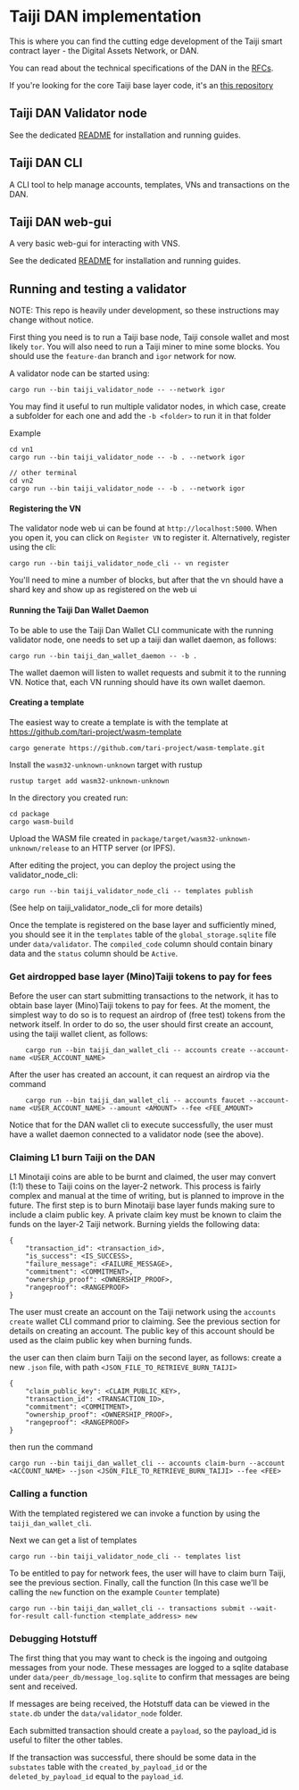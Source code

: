 # Taiji DAN implementation

This is where you can find the cutting edge development of the Taiji smart contract layer - the Digital Assets 
Network, or DAN.

You can read about the technical specifications of the DAN in the [RFCs](https://rfc.tari.com).

If you're looking for the core Taiji base layer code, it's an [this repository](https://github.com/onsight-tech-services/taiji)

## Taiji DAN Validator node

See the dedicated [README](./applications/taiji_validator_node/README.md) for installation and running guides.

## Taiji DAN CLI

A CLI tool to help manage accounts, templates, VNs and transactions on the DAN.

## Taiji DAN web-gui

A very basic web-gui for interacting with VNS.

See the dedicated [README](./applications/taiji_validator_node_web_ui/README.md) for installation and running guides.

## Running and testing a validator

NOTE: This repo is heavily under development, so these instructions may change without notice.

First thing you need is to run a Taiji base node, Taiji console wallet and most likely `tor`. You will also need to run a Taiji miner to mine some 
blocks. You should use the `feature-dan` branch and `igor` network for now.

A validator node can be started using:

```
cargo run --bin taiji_validator_node -- --network igor
``` 

You may find it useful to run multiple validator nodes, in which case, create a subfolder for each one and add the `-b <folder>` to run it in that folder

Example
```
cd vn1 
cargo run --bin taiji_validator_node -- -b . --network igor

// other terminal 
cd vn2
cargo run --bin taiji_validator_node -- -b . --network igor
```

#### Registering the VN
The validator node web ui can be found at `http://localhost:5000`. When you open it, you can click on `Register VN` to register it. Alternatively, register using the cli:
```
cargo run --bin taiji_validator_node_cli -- vn register
```

You'll need to mine a number of blocks, but after that the vn should have a shard key and show up as registered on the web ui

#### Running the Taiji Dan Wallet Daemon
To be able to use the Taiji Dan Wallet CLI communicate with the running validator node, one needs to set up a taiji dan wallet daemon,
as follows:
```
cargo run --bin taiji_dan_wallet_daemon -- -b .
```

The wallet daemon will listen to wallet requests and submit it to the running VN. Notice that, each VN running should have
its own wallet daemon. 

#### Creating a template 

The easiest way to create a template is with the template at https://github.com/tari-project/wasm-template 

```
cargo generate https://github.com/tari-project/wasm-template.git
```

Install the `wasm32-unknown-unknown` target with rustup

```
rustup target add wasm32-unknown-unknown
```

In the directory you created run:

```
cd package
cargo wasm-build
```

Upload the WASM file created in `package/target/wasm32-unknown-unknown/release` to an HTTP server (or IPFS).

After editing the project, you can deploy the project using the validator_node_cli:

```
cargo run --bin taiji_validator_node_cli -- templates publish 
```

(See help on taiji_validator_node_cli for more details)

Once the template is registered on the base layer and sufficiently mined, you should see it in the `templates` table of the `global_storage.sqlite` file  under `data/validator`. The `compiled_code` column should contain binary data and the `status` column should be `Active`.

### Get airdropped base layer (Mino)Taiji tokens to pay for fees

Before the user can start submitting transactions to the network, it has to obtain base layer (Mino)Taiji tokens to pay for fees. At the moment, the
simplest way to do so is to request an airdrop of (free test) tokens from the network itself. In order to do so, the user should
first create an account, using the taiji wallet client, as follows:

```
    cargo run --bin taiji_dan_wallet_cli -- accounts create --account-name <USER_ACCOUNT_NAME>
```

After the user has created an account, it can request an airdrop via the command

```
    cargo run --bin taiji_dan_wallet_cli -- accounts faucet --account-name <USER_ACCOUNT_NAME> --amount <AMOUNT> --fee <FEE_AMOUNT>
```

Notice that for the DAN wallet cli to execute successfully, the user must have a wallet daemon connected to a validator node (see the
above).

### Claiming L1 burn Taiji on the DAN

L1 Minotaiji coins are able to be burnt and claimed, the user may convert (1:1) these to Taiji coins on the layer-2 network. This process is
fairly complex and manual at the time of writing, but is planned to improve in the future. The first step is to burn Minotaiji base layer
funds making sure to include a claim public key. A private claim key must be known to claim the funds on the layer-2 Taiji network. Burning
yields the following data:

```
{
    "transaction_id": <transaction_id>,
    "is_success": <IS_SUCCESS>,
    "failure_message": <FAILURE_MESSAGE>,
    "commitment": <COMMITMENT>,
    "ownership_proof": <OWNERSHIP_PROOF>,
    "rangeproof": <RANGEPROOF>
}
```

The user must create an account on the Taiji network using the `accounts create` wallet CLI command prior to claiming. See the previous
section for details on creating an account. The public key of this account should be used as the claim public key when burning funds.

the user can then claim burn Taiji on the second layer, as follows: create a new `.json` file, with path
`<JSON_FILE_TO_RETRIEVE_BURN_TAIJI>`

```
{
    "claim_public_key": <CLAIM_PUBLIC_KEY>,
    "transaction_id": <TRANSACTION_ID>,
    "commitment": <COMMITMENT>,
    "ownership_proof": <OWNERSHIP_PROOF>,
    "rangeproof": <RANGEPROOF>
}
```

then run the command

```
cargo run --bin taiji_dan_wallet_cli -- accounts claim-burn --account <ACCOUNT_NAME> --json <JSON_FILE_TO_RETRIEVE_BURN_TAIJI> --fee <FEE>
```

### Calling a function
With the templated registered we can invoke a function by using the `taiji_dan_wallet_cli`.

Next we can get a list of templates

```
cargo run --bin taiji_validator_node_cli -- templates list
```

To be entitled to pay for network fees, the user will have to claim burn Taiji, see the previous section.
Finally, call the function (In this case we'll be calling the `new` function on the example `Counter` template)

```
cargo run --bin taiji_dan_wallet_cli -- transactions submit --wait-for-result call-function <template_address> new 
```

### Debugging Hotstuff 
The first thing that you may want to check is the ingoing and outgoing messages from your node. These messages are logged to a sqlite database under `data/peer_db/message_log.sqlite` to confirm that messages are being sent and received.

If messages are being received, the Hotstuff data can be viewed in the `state.db` under the `data/validator_node` folder.

Each submitted transaction should create a `payload`, so the payload_id is useful to filter the other tables.

If the transaction was successful, there should be some data in the `substates` table with the `created_by_payload_id` or the `deleted_by_payload_id` equal to the `payload_id`.






